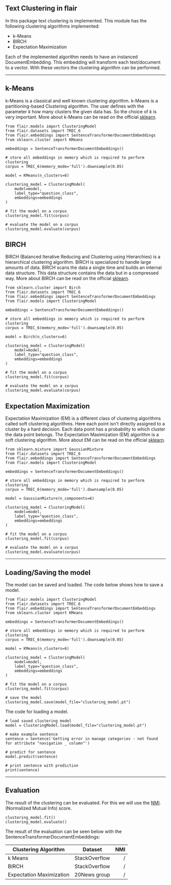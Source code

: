 Text Clustering in flair
----------

In this package text clustering is implemented. This module has the following
clustering algorithms implemented:
- k-Means
- BIRCH
- Expectation Maximization

Each of the implemented algorithm needs to have an instanced DocumentEmbedding. This embedding will 
transform each text/document to a vector. With these vectors the clustering algorithm can be performed.

---------------------------

k-Means
------
k-Means is a classical and well known clustering algorithm. k-Means is a partitioning-based Clustering algorithm. 
The user defines with the parameter *k* how many clusters the given data has. 
So the choice of *k* is very important. 
More about k-Means can be read on the official [sklearn](https://scikit-learn.org/stable/modules/generated/sklearn.cluster.KMeans.html).


```
from flair.models import ClusteringModel
from flair.datasets import TREC_6
from flair.embeddings import SentenceTransformerDocumentEmbeddings
from sklearn.cluster import KMeans

embeddings = SentenceTransformerDocumentEmbeddings()

# store all embeddings in memory which is required to perform clustering
corpus = TREC_6(memory_mode='full').downsample(0.05)

model = KMeans(n_clusters=6)

clustering_model = ClusteringModel(
    model=model,
    label_type="question_class",
    embeddings=embeddings
)

# fit the model on a corpus
clustering_model.fit(corpus)

# evaluate the model on a corpus
clustering_model.evaluate(corpus)
```

BIRCH
---------
BIRCH (Balanced Iterative Reducing and Clustering using Hierarchies) is a hierarchical clustering algorithm. 
BIRCH is specialized to handle large amounts of data. BIRCH scans the data a single time and builds an internal data 
structure. This data structure contains the data but in a compressed way.
More about BIRCH can be read on the official [sklearn](https://scikit-learn.org/stable/modules/generated/sklearn.cluster.Birch.html).

```
from sklearn.cluster import Birch
from flair.datasets import TREC_6
from flair.embeddings import SentenceTransformerDocumentEmbeddings
from flair.models import ClusteringModel

embeddings = SentenceTransformerDocumentEmbeddings()

# store all embeddings in memory which is required to perform clustering
corpus = TREC_6(memory_mode='full').downsample(0.05)

model = Birch(n_clusters=6)

clustering_model = ClusteringModel(
    model=model,
    label_type="question_class",
    embeddings=embeddings
)

# fit the model on a corpus
clustering_model.fit(corpus)

# evaluate the model on a corpus
clustering_model.evaluate(corpus)
```


Expectation Maximization
--------------------------
Expectation Maximization (EM) is a different class of clustering algorithms called soft clustering algorithms. 
Here each point isn't directly assigned to a cluster by a hard decision. 
Each data point has a probability to which cluster the data point belongs. The Expectation Maximization (EM) 
algorithm is a soft clustering algorithm.
More about EM can be read on the official [sklearn](https://scikit-learn.org/stable/modules/generated/sklearn.mixture.GaussianMixture.html).


```
from sklearn.mixture import GaussianMixture
from flair.datasets import TREC_6
from flair.embeddings import SentenceTransformerDocumentEmbeddings
from flair.models import ClusteringModel

embeddings = SentenceTransformerDocumentEmbeddings()

# store all embeddings in memory which is required to perform clustering
corpus = TREC_6(memory_mode='full').downsample(0.05)

model = GaussianMixture(n_components=6)

clustering_model = ClusteringModel(
    model=model,
    label_type="question_class",
    embeddings=embeddings
)

# fit the model on a corpus
clustering_model.fit(corpus)

# evaluate the model on a corpus
clustering_model.evaluate(corpus)
```

---------------------------

Loading/Saving the model
-----------

The model can be saved and loaded. The code below shows how to save a model.
```
from flair.models import ClusteringModel
from flair.datasets import TREC_6
from flair.embeddings import SentenceTransformerDocumentEmbeddings
from sklearn.cluster import KMeans

embeddings = SentenceTransformerDocumentEmbeddings()

# store all embeddings in memory which is required to perform clustering
corpus = TREC_6(memory_mode='full').downsample(0.05)

model = KMeans(n_clusters=6)

clustering_model = ClusteringModel(
    model=model,
    label_type="question_class",
    embeddings=embeddings
)

# fit the model on a corpus
clustering_model.fit(corpus)

# save the model
clustering_model.save(model_file="clustering_model.pt")
```

The code for loading a model.

````
# load saved clustering model
model = ClusteringModel.load(model_file="clustering_model.pt")

# make example sentence
sentence = Sentence('Getting error in manage categories - not found for attribute "navigation _ column"')

# predict for sentence
model.predict(sentence)

# print sentence with prediction
print(sentence)
````

---------------------

Evaluation
---------
The result of the clustering can be evaluated. For this we will use the
[NMI](https://scikit-learn.org/stable/modules/generated/sklearn.metrics.normalized_mutual_info_score.html).
(Normalized Mutual Info) score.

    clustering_model.fit()
    clustering_model.evaluate()


The result of the evaluation can be seen below with the SentenceTransformerDocumentEmbeddings:


| Clustering Algorithm     |    Dataset    | NMI |
|--------------------------|:-------------:|----:|
| k Means                  | StackOverflow |   / |
| BIRCH                    | StackOverflow |   / |
| Expectation Maximization | 20News group  |   / |
